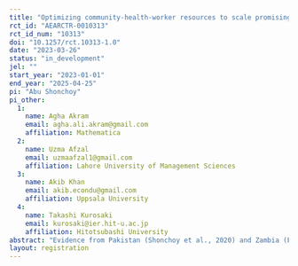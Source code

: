 ```yaml
---
title: "Optimizing community-health-worker resources to scale promising child nutrition programs in rural Pakistan"
rct_id: "AEARCTR-0010313"
rct_id_num: "10313"
doi: "10.1257/rct.10313-1.0"
date: "2023-03-26"
status: "in_development"
jel: ""
start_year: "2023-01-01"
end_year: "2025-04-25"
pi: "Abu Shonchoy"
pi_other:
  1:
    name: Agha Akram
    email: agha.ali.akram@gmail.com
    affiliation: Mathematica
  2:
    name: Uzma Afzal
    email: uzmaafzal1@gmail.com
    affiliation: Lahore University of Management Sciences
  3:
    name: Akib Khan
    email: akib.econdu@gmail.com
    affiliation: Uppsala University
  4:
    name: Takashi Kurosaki
    email: kurosaki@ier.hit-u.ac.jp
    affiliation: Hitotsubashi University
abstract: "Evidence from Pakistan (Shonchoy et al., 2020) and Zambia (Fink et al., 2017) suggests that growth posters installed inside the household can be a cost-effective measure to improve nutritional outcomes by increasing salience, changing the parents’ reference for healthy norms and/or helping them better understand the returns to better nutritional inputs. In this proposed policy pilot, we will utilize a cluster-randomized trial design in rural Sindh of Pakistan, which has an under-five stunting rate of over 60%. We plan to test the efficacy of the intervention in a rural setting with intervention variations utilizing light-touch (automated voice-call nudges promoting poster use) against heavy-handed program delivery (community health workers visiting households) to facilitate frequent growth monitoring. We are teaming up with an NGO implementation partner Rural Support Programmes Network (RSPN), which is currently working closely with the Government of Sindh (GoS). Our research findings will help GoS improve the existing program design combating early childhood malnutrition. "
layout: registration
---
```


